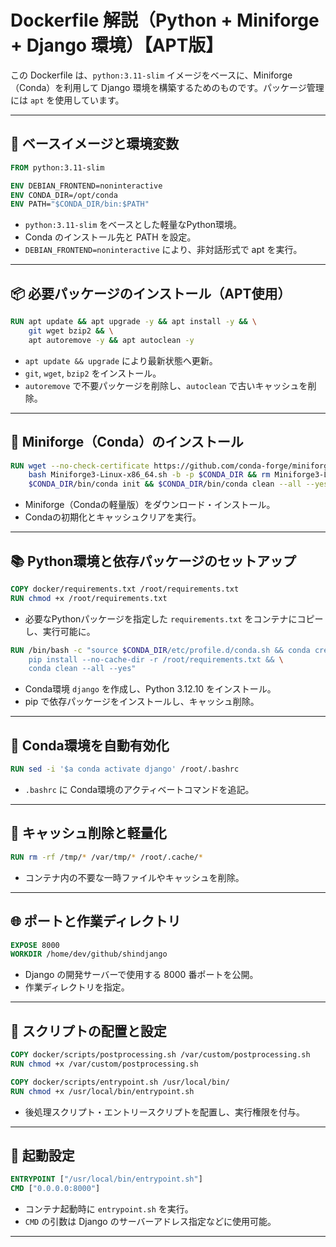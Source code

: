 # Dockerfile 解説（Python + Miniforge + Django 環境）【APT版】

この Dockerfile は、`python:3.11-slim` イメージをベースに、Miniforge（Conda）を利用して Django 環境を構築するためのものです。パッケージ管理には `apt` を使用しています。

---

## 🧱 ベースイメージと環境変数

```dockerfile
FROM python:3.11-slim

ENV DEBIAN_FRONTEND=noninteractive
ENV CONDA_DIR=/opt/conda
ENV PATH="$CONDA_DIR/bin:$PATH"
```

- `python:3.11-slim` をベースとした軽量なPython環境。
- Conda のインストール先と PATH を設定。
- `DEBIAN_FRONTEND=noninteractive` により、非対話形式で apt を実行。

---

## 📦 必要パッケージのインストール（APT使用）

```dockerfile
RUN apt update && apt upgrade -y && apt install -y && \
    git wget bzip2 && \
    apt autoremove -y && apt autoclean -y
```

- `apt update && upgrade` により最新状態へ更新。
- `git`, `wget`, `bzip2` をインストール。
- `autoremove` で不要パッケージを削除し、`autoclean` で古いキャッシュを削除。

---

## 🐍 Miniforge（Conda）のインストール

```dockerfile
RUN wget --no-check-certificate https://github.com/conda-forge/miniforge/releases/download/23.11.0-0/Miniforge3-Linux-x86_64.sh && \
    bash Miniforge3-Linux-x86_64.sh -b -p $CONDA_DIR && rm Miniforge3-Linux-x86_64.sh && \
    $CONDA_DIR/bin/conda init && $CONDA_DIR/bin/conda clean --all --yes
```

- Miniforge（Condaの軽量版）をダウンロード・インストール。
- Condaの初期化とキャッシュクリアを実行。

---

## 📚 Python環境と依存パッケージのセットアップ

```dockerfile
COPY docker/requirements.txt /root/requirements.txt
RUN chmod +x /root/requirements.txt
```

- 必要なPythonパッケージを指定した `requirements.txt` をコンテナにコピーし、実行可能に。

```dockerfile
RUN /bin/bash -c "source $CONDA_DIR/etc/profile.d/conda.sh && conda create -n django python=3.12.10 -y && conda activate django && \
    pip install --no-cache-dir -r /root/requirements.txt && \
    conda clean --all --yes"
```

- Conda環境 `django` を作成し、Python 3.12.10 をインストール。
- pip で依存パッケージをインストールし、キャッシュ削除。

---

## 🔁 Conda環境を自動有効化

```dockerfile
RUN sed -i '$a conda activate django' /root/.bashrc
```

- `.bashrc` に Conda環境のアクティベートコマンドを追記。

---

## 🧹 キャッシュ削除と軽量化

```dockerfile
RUN rm -rf /tmp/* /var/tmp/* /root/.cache/*
```

- コンテナ内の不要な一時ファイルやキャッシュを削除。

---

## 🌐 ポートと作業ディレクトリ

```dockerfile
EXPOSE 8000
WORKDIR /home/dev/github/shindjango
```

- Django の開発サーバーで使用する 8000 番ポートを公開。
- 作業ディレクトリを指定。

---

## 📜 スクリプトの配置と設定

```dockerfile
COPY docker/scripts/postprocessing.sh /var/custom/postprocessing.sh
RUN chmod +x /var/custom/postprocessing.sh

COPY docker/scripts/entrypoint.sh /usr/local/bin/
RUN chmod +x /usr/local/bin/entrypoint.sh
```

- 後処理スクリプト・エントリースクリプトを配置し、実行権限を付与。

---

## 🚀 起動設定

```dockerfile
ENTRYPOINT ["/usr/local/bin/entrypoint.sh"]
CMD ["0.0.0.0:8000"]
```

- コンテナ起動時に `entrypoint.sh` を実行。
- `CMD` の引数は Django のサーバーアドレス指定などに使用可能。

---
